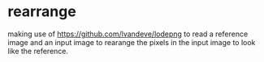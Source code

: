 # rearrange
making use of https://github.com/lvandeve/lodepng to read a reference image and an input image to rearange the pixels in the input image to look like the reference.

